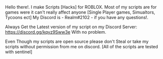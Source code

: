 Hello there!. I make Scripts [Hacks] for ROBLOX. Most of my scripts are for games were it can't really affect anyone [Single Player games, Simualtors, Tycoons ect]
My Discord is  - Realm#2102 -  if you have any questions!.

Always Get the Latest version of my script on my Discord Server: https://discord.gg/kqyz9Sww3e  With no problem.

Even Though my scripts are open source please don't Steal or take my scripts without permission from me on discord.
[All of the scripts are tested with sentinel]
